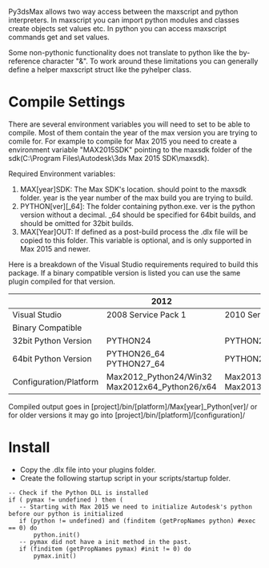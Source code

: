 Py3dsMax allows two way access between the maxscript and python interpreters. In maxscript you can import python modules and classes create objects set values etc. In python you can access maxscript commands get and set values. 

Some non-pythonic functionality does not translate to python like the by-reference character "&". To work around these limitations you can generally define a helper maxscript struct like the pyhelper class.

# Compile Settings

There are several environment variables you will need to set to be able to compile. Most of them contain the year of the max version you are trying to comile for. For example to compile for Max 2015 you need to create a environment variable "MAX2015SDK" pointing to the maxsdk folder of the sdk(C:\Program Files\Autodesk\3ds Max 2015 SDK\maxsdk).

Required Environment variables:

1. MAX[year]SDK: The Max SDK's location. should point to the maxsdk folder. year is the year number of the max build you are trying to build.
2. PYTHON[ver][_64]: The folder containing python.exe. ver is the python version without a decimal. _64 should be specified for 64bit builds, and should be omitted for 32bit builds.
3. MAX[Year]OUT: If defined as a post-build process the .dlx file will be copied to this folder. This variable is optional, and is only supported in Max 2015 and newer.

Here is a breakdown of the Visual Studio requirements required to build this package. If a binary compatible version is listed you can use the same plugin compiled for that version.

|  | 2012 | 2013 | 2014 | 2015 | 2016 |
|------------------------|------------------------------------------------|---------------------------------------------------|----------------------|-----------------------------|-----------------------------|
| Visual Studio | 2008 Service Pack 1 | 2010 Service Pack 1 | 2010 Service Pack 1 | Visual Studio 2012 Update 4 | Visual Studio 2012 Update 4 |
| Binary Compatible |  |  |  |  | 2015 |
| 32bit Python Version | PYTHON24 | PYTHON27 | Not Supported | Not Supported | Not Supported |
| 64bit Python Version | PYTHON26_64 PYTHON27_64 | PYTHON27_64 | PYTHON27_64 | PYTHON27_64 | PYTHON27_64 |
| Configuration/Platform | Max2012_Python24/Win32 Max2012x64_Python26/x64 | Max2013x32_Python27/Win32 Max2013x64_Python27/x64 | Max2014_Python27/x64 | Max2015x64_Python27/x64 | Max2015x64_Python27/x64 |

Compiled output goes in [project]/bin/[platform]/Max[year]_Python[ver]/ or for older versions it may go into [project]/bin/[platform]/[configuration]/

# Install

* Copy the .dlx file into your plugins folder.
* Create the following startup script in your scripts/startup folder.

```
-- Check if the Python DLL is installed
if ( pymax != undefined ) then (
   -- Starting with Max 2015 we need to initialize Autodesk's python before our python is initialized
   if (python != undefined) and (finditem (getPropNames python) #exec == 0) do
       python.init()
   -- pymax did not have a init method in the past.
   if (finditem (getPropNames pymax) #init != 0) do
       pymax.init()
```
